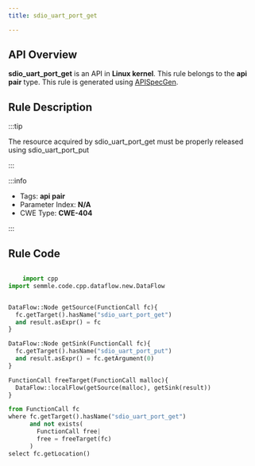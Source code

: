 ```yaml
---
title: sdio_uart_port_get

---
```



## API Overview
**sdio_uart_port_get** is an API in **Linux kernel**. This rule belongs to the **api pair** type. This rule is generated using [APISpecGen](../../tools/APISpecGen).
## Rule Description

:::tip

The resource acquired by sdio_uart_port_get must be properly released using sdio_uart_port_put

:::

:::info

- Tags: **api pair**
- Parameter Index: **N/A**
- CWE Type: **CWE-404**

:::

## Rule Code
```python

    import cpp
import semmle.code.cpp.dataflow.new.DataFlow


DataFlow::Node getSource(FunctionCall fc){
  fc.getTarget().hasName("sdio_uart_port_get")
  and result.asExpr() = fc
}

DataFlow::Node getSink(FunctionCall fc){
  fc.getTarget().hasName("sdio_uart_port_put")
  and result.asExpr() = fc.getArgument(0)
}

FunctionCall freeTarget(FunctionCall malloc){
  DataFlow::localFlow(getSource(malloc), getSink(result))
}

from FunctionCall fc
where fc.getTarget().hasName("sdio_uart_port_get")
      and not exists(
        FunctionCall free| 
        free = freeTarget(fc)
      )
select fc.getLocation()

    
```